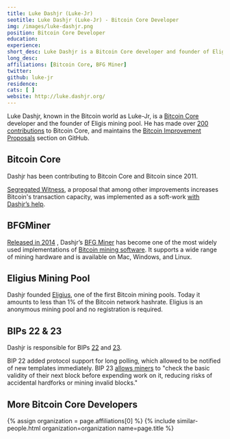 ```yaml
---
title: Luke Dashjr (Luke-Jr)
seotitle: Luke Dashjr (Luke-Jr) - Bitcoin Core Developer
img: /images/luke-dashjr.png
position: Bitcoin Core Developer
education:
experience:
short_desc: Luke Dashjr is a Bitcoin Core developer and founder of Eligius mining pool.
long_desc:
affiliations: [Bitcoin Core, BFG Miner]
twitter:
github: luke-jr
residence:
cats: [ ]
website: http://luke.dashjr.org/
---
```

Luke Dashjr, known in the Bitcoin world as Luke-Jr, is a [Bitcoin Core](/bitcoin-core/) developer and the founder of Eligis mining pool. He has made over [200 contributions](https://github.com/bitcoin/bitcoin/commits?author=luke-jr) to Bitcoin Core, and maintains the [Bitcoin Improvement Proposals](https://github.com/bitcoin/bips/blob/master/bip-0001.mediawiki#what-is-a-bip) section on GitHub.

## Bitcoin Core

Dashjr has been contributing to Bitcoin Core and Bitcoin since 2011.

[Segregated Witness](/what-are-segwit-benefits/), a proposal that among other improvements increases Bitcoin's transaction capacity, was implemented as a soft-work [with Dashjr’s help](https://github.com/bitcoin/bips/blob/master/bip-0141.mediawiki#credits).

## BFGMiner

[Released in 2014](https://bitcointalk.org/?topic=877081) , Dashjr’s [BFG Miner](https://bitcointalk.org/?topic=877081) has become one of the most widely used implementations of [Bitcoin mining software](https://www.bitcoinmining.com/bitcoin-mining-software/). It supports a wide range of mining hardware and is available on Mac, Windows, and Linux.

## Eligius Mining Pool

Dashjr founded [Eligius](http://eligius.st/~gateway/), one of the first Bitcoin mining pools. Today it amounts to less than 1% of the Bitcoin network hashrate. Eligius is an anonymous mining pool and no registration is required.

## BIPs 22 & 23

Dashjr is responsible for BIPs [22](https://github.com/bitcoin/bips/blob/master/bip-0022.mediawiki) and [23](https://github.com/bitcoin/bips/blob/master/bip-0023.mediawiki).

BIP 22 added protocol support for long polling, which allowed to be notified of new templates immediately. BIP 23 [allows miners](https://bitcointalk.org/index.php?topic=957509.0) to "check the basic validity of their next block before expending work on it, reducing risks of accidental
hardforks or mining invalid blocks."

## More Bitcoin Core Developers

{% assign organization = page.affiliations[0] %}
{% include similar-people.html organization=organization name=page.title %}
